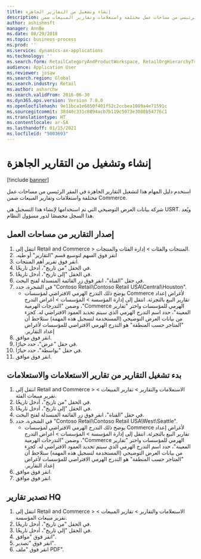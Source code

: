 ```yaml
---
title: إنشاء وتشغيل من التقارير الجاهزة
description: استخدم دليل المهام هذا لتشغيل التقارير الجاهزة‬ في المقر الرئيسي من مساحات عمل مختلفة واستعلامات وتقارير المبيعات ضمن Commerce.
author: ashishmsft
manager: AnnBe
ms.date: 08/29/2018
ms.topic: business-process
ms.prod: ''
ms.service: dynamics-ax-applications
ms.technology: ''
ms.search.form: RetailCategoryAndProductWorkspace, RetailOrgHierarchyTreeLookup, SrsReportViewerForm
audience: Application User
ms.reviewer: josaw
ms.search.region: Global
ms.search.industry: Retail
ms.author: asharchw
ms.search.validFrom: 2016-06-30
ms.dyn365.ops.version: Version 7.0.0
ms.openlocfilehash: 9e11bca1e6850f401f52c2ccbea1089a4e71591c
ms.sourcegitcommit: 38d40c331c8894acb7b119c5073e3088b54776c1
ms.translationtype: HT
ms.contentlocale: ar-SA
ms.lasthandoff: 01/15/2021
ms.locfileid: "5003693"
---
```

# <a name="generate-and-run-out-of-box-reports"></a>إنشاء وتشغيل من التقارير الجاهزة

[!include [banner](../includes/banner.md)]

استخدم دليل المهام هذا لتشغيل التقارير الجاهزة‬ في المقر الرئيسي من مساحات عمل مختلفة واستعلامات وتقارير المبيعات ضمن Commerce.

شركة بيانات العرض التوضيحي التي تم استخدامها لإنشاء هذا التسجيل هي USRT. ويُعد هذا السجل مخصصًا لدور ‏‫مسؤول النظام‬.

## <a name="launch-reports-from-workspaces"></a>إصدار التقارير من مساحات العمل
1. انتقل إلى Retail and Commerce > المنتجات والفئات > إدارة الفئات والمنتجات.
2. ‏‫انقر فوق السهم لتوسيع قسم "التقارير" أو طيه.
3. انقر فوق تقرير أهم المنتجات.
4. في الحقل "من تاريخ"، أدخل تاريخًا.
5. في الحقل "إلى تاريخ"، أدخل تاريخًا.
6. في حقل "القناة"، انقر فوق زر القائمة المنسدلة لفتح البحث.
7. في الشجرة، حدد "Contoso Retail\Contoso Retail USA\Central\Houston".
    * يوضح ذلك التدرج الهرمي الافتراضي لمؤسسات Commerce لأغراض إعداد ‏‫تقارير البيع بالتجزئة‬.   انتقل إلى ‏‫إدارة المؤسسة > المؤسسات >‬ ‏‫أغراض التدرج الهرمي للمؤسسات‬ واختر ‏‫"تقارير Commerce"‬، وضمن ‏‫"التدرجات الهرمية المعينة"‬، حدد ‏‫اسم التدرج الهرمي الذي سيتم تحديد العمود الافتراضي له. كجزء من بيانات العرض التوضيحي‬ (المستخدمة لتسجيل هذه المهمة) ستلاحظ أن "المتاجر حسب المنطقة" هو التدرج الهرمي الافتراضي للمؤسسات لأغراض إعداد ‏‫التقارير.     
8. انقر فوق موافق.
9. في حقل "عرض"، حدد خيارًا.
10. في حقل "بواسطة"، حدد خيارًا.
11. انقر فوق موافق.

## <a name="launch-reports-from-the-inquiries-and-sales-reports"></a>بدء تشغيل التقارير من تقارير الاستعلامات والاستعلامات
1. انتقل إلى Retail and Commerce > ‏‫الاستعلامات والتقارير‬ > تقارير المبيعات > ‏‫تقرير مبيعات الفئة‬.
2. في الحقل "من تاريخ"، أدخل تاريخًا.
3. في الحقل "إلى تاريخ"، أدخل تاريخًا.
4. في حقل "القناة"، انقر فوق زر القائمة المنسدلة لفتح البحث.
5. في الشجرة، حدد "Contoso Retail\Contoso Retail USA\West\Seattle".
    * يوضح ذلك التدرج الهرمي الافتراضي لمؤسسات Commerce لأغراض إعداد ‏‫تقارير البيع بالتجزئة‬. انتقل إلى ‏‫إدارة المؤسسة > المؤسسات >‬ ‏‫أغراض التدرج الهرمي للمؤسسات‬ واختر ‏‫"تقارير Commerce"‬، وضمن ‏‫"التدرجات الهرمية المعينة"‬، حدد ‏‫اسم التدرج الهرمي الذي سيتم تحديد العمود الافتراضي له. كجزء من بيانات العرض التوضيحي‬ (المستخدمة لتسجيل هذه المهمة) ستلاحظ أن "المتاجر حسب المنطقة" هو التدرج الهرمي الافتراضي للمؤسسات لأغراض إعداد ‏‫التقارير.     
6. انقر فوق موافق.
7. انقر فوق موافق.

## <a name="export-an-hq-reports"></a>تصدير تقارير HQ
1. انتقل إلى Retail and Commerce > ‏‫الاستعلامات والتقارير‬ > تقارير المبيعات > ‏‫تقرير مبيعات المؤسسة‬.
2. في الحقل "من تاريخ"، أدخل تاريخًا.
3. في الحقل "إلى تاريخ"، أدخل تاريخًا.
4. انقر فوق "موافق".
5. انقر فوق "تصدير".
6. انقر فوق "ملف PDF‬".

